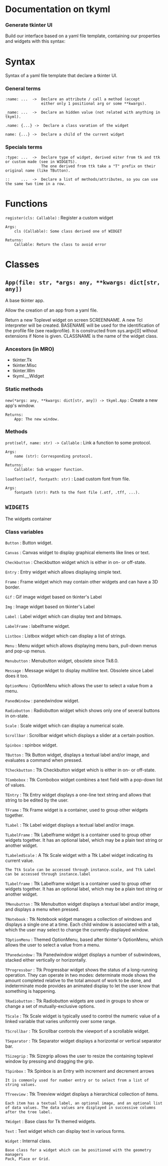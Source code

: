
# Documentation on tkyml
### Generate tkinter UI

Build our interface based on a yaml file template, containing our
properties and widgets with this syntax:

# Syntax

Syntax of a yaml file template that declare a tkinter UI.

### General terms

    :name: ...  ->  Declare an attribute / call a method (accept
                    either only 1 positional arg or some **kwargs).

    _name: ...  ->  Declare an hidden value (not related with anything in tkyml).

    .name: {...} ->  Declare a class varation of the widget

    name: {...} ->  Declare a child of the current widget

### Specials terms

    :type: ...  ->  Declare type of widget, derived eiter from tk and ttk or custom made (see in WIDGETS).
                    The one derived from ttk take a "T" prefix on their original name (like TButton).

    ::     ...  ->  Declare a list of methods/attributes, so you can use the same two time in a row.

# Functions


`register(cls: Callable)`
:   Register a custom widget

    Args:
        cls (Callable): Some class derived one of WIDGET

    Returns:
        Callable: Return the class to avoid error

# Classes

## `App(file: str, *args: any, **kwargs: dict[str, any])`

A base tkinter app.

Allow the creation of an app from a yaml file.

Return a new Toplevel widget on screen SCREENNAME. A new Tcl interpreter will
be created. BASENAME will be used for the identification of the profile file (see
readprofile).
It is constructed from sys.argv[0] without extensions if None is given. CLASSNAME
is the name of the widget class.

### Ancestors (in MRO)

* tkinter.Tk
* tkinter.Misc
* tkinter.Wm
* tkyml.__Widget


### Static methods

`new(*args: any, **kwargs: dict[str, any]) ‑> tkyml.App`
:   Create a new app's window.

    Returns:
        App: The new window.

### Methods

`prot(self, name: str) ‑> Callable`
:   Link a function to some protocol.

    Args:
        name (str): Corresponding protocol.

    Returns:
        Callable: Sub wrapper function.

`loadfont(self, fontpath: str)`
:   Load custom font from file.

    Args:
        fontpath (str): Path to the font file (.otf, .tff, ...).


## `WIDGETS` 

The widgets container

### Class variables

`Button`
:   Button widget.

`Canvas`
:   Canvas widget to display graphical elements like lines or text.

`Checkbutton`
:   Checkbutton widget which is either in on- or off-state.

`Entry`
:   Entry widget which allows displaying simple text.

`Frame`
:   Frame widget which may contain other widgets and can have a 3D border.

`Gif`
:   Gif image widget based on tkinter's Label

`Img`
:   Image widget based on tkinter's Label

`Label`
:   Label widget which can display text and bitmaps.

`LabelFrame`
:   labelframe widget.

`Listbox`
:   Listbox widget which can display a list of strings.

`Menu`
:   Menu widget which allows displaying menu bars, pull-down menus and pop-up menus.

`Menubutton`
:   Menubutton widget, obsolete since Tk8.0.

`Message`
:   Message widget to display multiline text. Obsolete since Label does it too.

`OptionMenu`
:   OptionMenu which allows the user to select a value from a menu.

`PanedWindow`
:   panedwindow widget.

`Radiobutton`
:   Radiobutton widget which shows only one of several buttons in on-state.

`Scale`
:   Scale widget which can display a numerical scale.

`Scrollbar`
:   Scrollbar widget which displays a slider at a certain position.

`Spinbox`
:   spinbox widget.

`TButton`
:   Ttk Button widget, displays a textual label and/or image, and
    evaluates a command when pressed.

`TCheckbutton`
:   Ttk Checkbutton widget which is either in on- or off-state.

`TCombobox`
:   Ttk Combobox widget combines a text field with a pop-down list of
    values.

`TEntry`
:   Ttk Entry widget displays a one-line text string and allows that
    string to be edited by the user.

`TFrame`
:   Ttk Frame widget is a container, used to group other widgets
    together.

`TLabel`
:   Ttk Label widget displays a textual label and/or image.

`TLabelFrame`
:   Ttk Labelframe widget is a container used to group other widgets
    together. It has an optional label, which may be a plain text string
    or another widget.

`TLabeledScale`
:   A Ttk Scale widget with a Ttk Label widget indicating its
    current value.

    The Ttk Scale can be accessed through instance.scale, and Ttk Label
    can be accessed through instance.label

`TLabelframe`
:   Ttk Labelframe widget is a container used to group other widgets
    together. It has an optional label, which may be a plain text string
    or another widget.

`TMenubutton`
:   Ttk Menubutton widget displays a textual label and/or image, and
    displays a menu when pressed.

`TNotebook`
:   Ttk Notebook widget manages a collection of windows and displays
    a single one at a time. Each child window is associated with a tab,
    which the user may select to change the currently-displayed window.

`TOptionMenu`
:   Themed OptionMenu, based after tkinter's OptionMenu, which allows
    the user to select a value from a menu.

`TPanedwindow`
:   Ttk Panedwindow widget displays a number of subwindows, stacked
    either vertically or horizontally.

`TProgressbar`
:   Ttk Progressbar widget shows the status of a long-running
    operation. They can operate in two modes: determinate mode shows the
    amount completed relative to the total amount of work to be done, and
    indeterminate mode provides an animated display to let the user know
    that something is happening.

`TRadiobutton`
:   Ttk Radiobutton widgets are used in groups to show or change a
    set of mutually-exclusive options.

`TScale`
:   Ttk Scale widget is typically used to control the numeric value of
    a linked variable that varies uniformly over some range.

`TScrollbar`
:   Ttk Scrollbar controls the viewport of a scrollable widget.

`TSeparator`
:   Ttk Separator widget displays a horizontal or vertical separator
    bar.

`TSizegrip`
:   Ttk Sizegrip allows the user to resize the containing toplevel
    window by pressing and dragging the grip.

`TSpinbox`
:   Ttk Spinbox is an Entry with increment and decrement arrows

    It is commonly used for number entry or to select from a list of
    string values.

`TTreeview`
:   Ttk Treeview widget displays a hierarchical collection of items.

    Each item has a textual label, an optional image, and an optional list
    of data values. The data values are displayed in successive columns
    after the tree label.

`TWidget`
:   Base class for Tk themed widgets.

`Text`
:   Text widget which can display text in various forms.

`Widget`
:   Internal class.

    Base class for a widget which can be positioned with the geometry managers
    Pack, Place or Grid.